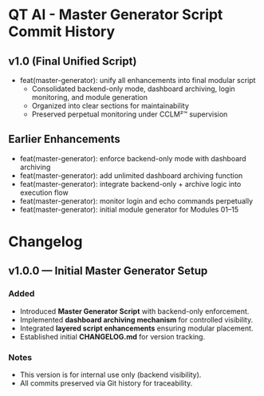 # QT AI - Master Generator Script Commit History

## v1.0 (Final Unified Script)
- feat(master-generator): unify all enhancements into final modular script
  - Consolidated backend-only mode, dashboard archiving, login monitoring, and module generation
  - Organized into clear sections for maintainability
  - Preserved perpetual monitoring under CCLM²™ supervision

## Earlier Enhancements
- feat(master-generator): enforce backend-only mode with dashboard archiving
- feat(master-generator): add unlimited dashboard archiving function
- feat(master-generator): integrate backend-only + archive logic into execution flow
- feat(master-generator): monitor login and echo commands perpetually
- feat(master-generator): initial module generator for Modules 01–15
# Changelog

## v1.0.0 — Initial Master Generator Setup
### Added
- Introduced **Master Generator Script** with backend-only enforcement.
- Implemented **dashboard archiving mechanism** for controlled visibility.
- Integrated **layered script enhancements** ensuring modular placement.
- Established initial **CHANGELOG.md** for version tracking.

### Notes
- This version is for internal use only (backend visibility).
- All commits preserved via Git history for traceability.
